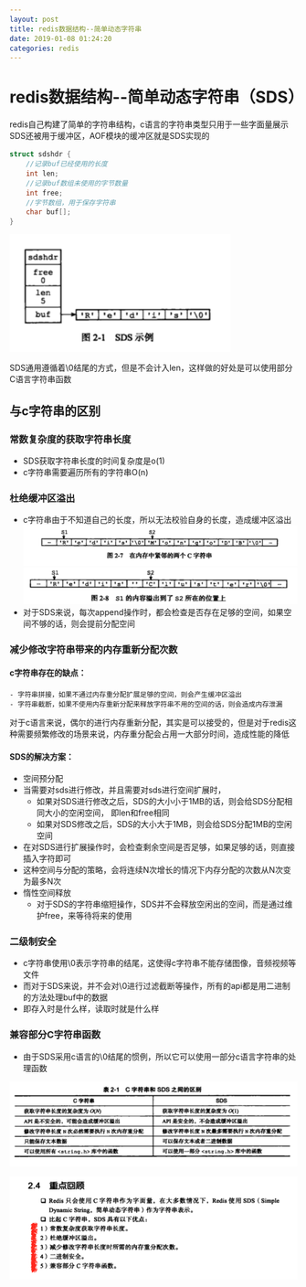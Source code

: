 ```yaml
--- 
layout: post 
title: redis数据结构--简单动态字符串 
date: 2019-01-08 01:24:20 
categories: redis 
---
```

# redis数据结构--简单动态字符串（SDS）
redis自己构建了简单的字符串结构，c语言的字符串类型只用于一些字面量展示    
SDS还被用于缓冲区，AOF模块的缓冲区就是SDS实现的
```c
struct sdshdr {
    //记录buf已经使用的长度
    int len;
    //记录buf数组未使用的字节数量
    int free;
    //字节数组，用于保存字符串
    char buf[];
}
```
![](/images/20181115155008537_833883931.png)

SDS通用遵循着\0结尾的方式，但是不会计入len，这样做的好处是可以使用部分C语言字符串函数
## 与c字符串的区别
### 常数复杂度的获取字符串长度
- SDS获取字符串长度的时间复杂度是o(1)    
- c字符串需要遍历所有的字符串O(n)    
### 杜绝缓冲区溢出
- c字符串由于不知道自己的长度，所以无法校验自身的长度，造成缓冲区溢出
![](/images/20181115160028745_608947995.png)
![](/images/20181115160043863_1829374010.png)
- 对于SDS来说，每次append操作时，都会检查是否存在足够的空间，如果空间不够的话，则会提前分配空间
### 减少修改字符串带来的内存重新分配次数
#### c字符串存在的缺点：
    - 字符串拼接，如果不通过内存重分配扩展足够的空间，则会产生缓冲区溢出
    - 字符串截断，如果不使用内存重新分配来释放字符串不用的空间的话，则会造成内存泄漏
 对于c语言来说，偶尔的进行内存重新分配，其实是可以接受的，但是对于redis这种需要频繁修改的场景来说，内存重分配会占用一大部分时间，造成性能的降低
#### SDS的解决方案：
- 空间预分配
- 当需要对sds进行修改，并且需要对sds进行空间扩展时，
    - 如果对SDS进行修改之后，SDS的大小小于1MB的话，则会给SDS分配相同大小的空闲空间， 即len和free相同
    - 如果对SDS修改之后，SDS的大小大于1MB，则会给SDS分配1MB的空闲空间
- 在对SDS进行扩展操作时，会检查剩余空间是否足够，如果足够的话，则直接插入字符即可
- 这种空间与分配的策略，会将连续N次增长的情况下内存分配的次数从N次变为最多N次
- 惰性空间释放
    - 对于SDS的字符串缩短操作，SDS并不会释放空闲出的空间，而是通过维护free，来等待将来的使用
### 二级制安全
- c字符串使用\0表示字符串的结尾，这使得c字符串不能存储图像，音频视频等文件
- 而对于SDS来说，并不会对\0进行过滤截断等操作，所有的api都是用二进制的方法处理buf中的数据    
- 即存入时是什么样，读取时就是什么样
### 兼容部分C字符串函数
- 由于SDS采用c语言的\0结尾的惯例，所以它可以使用一部分c语言字符串的处理函数

![](/images/20181115163544261_765611971.png)

![](/images/20181115163615120_2065867420.png)
